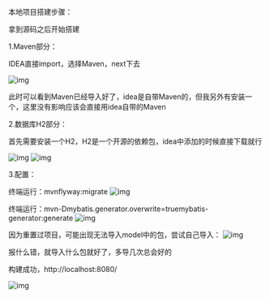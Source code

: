 本地项目搭建步骤：

 

 

拿到源码之后开始搭建

 

1.Maven部分：

IDEA直接import，选择Maven，next下去

![img](https://s1.ax1x.com/2020/06/08/tWN1rn.png)

此时可以看到Maven已经导入好了，idea是自带Maven的，但我另外有安装一个，这里没有影响应该会直接用idea自带的Maven

 

2.数据库H2部分：

首先需要安装一个H2，H2是一个开源的依赖包，idea中添加的时候直接下载就行

![img](https://s1.ax1x.com/2020/06/08/tWN3bq.png)
![img](https://s1.ax1x.com/2020/06/08/tWNY5T.png)
 

3.配置：

终端运行：mvnflyway:migrate
![img](https://s1.ax1x.com/2020/06/08/tWNNPU.png)

终端运行：mvn-Dmybatis.generator.overwrite=truemybatis-generator:generate
![img](https://s1.ax1x.com/2020/06/08/tWNUGF.png)

 


因为重置过项目，可能出现无法导入model中的包，尝试自己导入：
![img](https://s1.ax1x.com/2020/06/08/tWNLRg.png)

报什么错，就导入什么包就好了，多导几次总会好的

 

构建成功，http://localhost:8080/

![img](https://s1.ax1x.com/2020/06/08/tWNWxH.png)

 

 